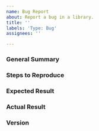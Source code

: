 ```yaml
---
name: Bug Report
about: Report a bug in a library.
title: ''
labels: 'Type: Bug'
assignees: ''

---
```


<!--
Please check that you are using the latest version of the library in question
before reporting a bug! It may have been fixed.
-->

### General Summary
<!--
- Please include a high-level description of your bug here.
-->

### Steps to Reproduce
<!--
Please list the reproduction steps for your bug.
-->

### Expected Result
<!--
- A description of the results you expected from the reproduction steps.
-->

### Actual Result
<!--
- A description of what actually happens when you run these steps.
- Please include any error output if relevant.
-->

### Version
<!--
- Please include the version of the library you are using.
- Please include your OS and OS version.
- Please include the output of `rustc --version`

For example:

```
prelude-1.0
macOS-10.15.5
rustc 1.46.0-nightly (50fc24d8a 2020-06-25)
```
-->
